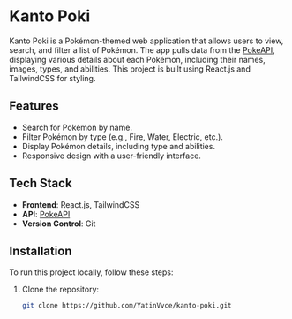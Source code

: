 # Kanto Poki

Kanto Poki is a Pokémon-themed web application that allows users to view, search, and filter a list of Pokémon. The app pulls data from the [PokeAPI](https://pokeapi.co/), displaying various details about each Pokémon, including their names, images, types, and abilities. This project is built using React.js and TailwindCSS for styling.

## Features

- Search for Pokémon by name.
- Filter Pokémon by type (e.g., Fire, Water, Electric, etc.).
- Display Pokémon details, including type and abilities.
- Responsive design with a user-friendly interface.

## Tech Stack

- **Frontend**: React.js, TailwindCSS
- **API**: [PokeAPI](https://pokeapi.co/)
- **Version Control**: Git

## Installation

To run this project locally, follow these steps:

1. Clone the repository:
   ```bash
   git clone https://github.com/YatinVvce/kanto-poki.git
   
